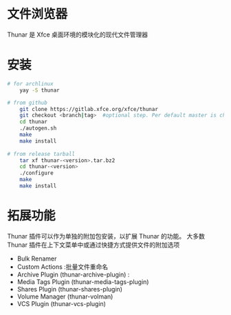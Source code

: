 # 文件浏览器
Thunar 是 Xfce 桌面环境的模块化的现代文件管理器
# 安装
```sh
# for archlinux
    yay -S thunar

# from github
    git clone https://gitlab.xfce.org/xfce/thunar
    git checkout <branch|tag>  #optional step. Per default master is checked out
    cd thunar
    ./autogen.sh
    make
    make install
    
# from release tarball
    tar xf thunar-<version>.tar.bz2
    cd thunar-<version>
    ./configure
    make
    make install

```

# 拓展功能
Thunar 插件可以作为单独的附加包安装，以扩展 Thunar 的功能。 大多数 Thunar 插件在上下文菜单中或通过快捷方式提供文件的附加选项

- Bulk Renamer
- Custom Actions :批量文件重命名
- Archive Plugin (thunar-archive-plugin) :
- Media Tags Plugin (thunar-media-tags-plugin)
- Shares Plugin (thunar-shares-plugin)
- Volume Manager (thunar-volman)
- VCS Plugin (thunar-vcs-plugin)
